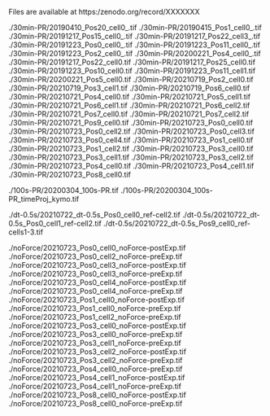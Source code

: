 Files are available at https:/zenodo.org/record/XXXXXXX

./30min-PR/20190410_Pos20_cell0_.tif
./30min-PR/20190415_Pos1_cell0_.tif
./30min-PR/20191217_Pos15_cell0_.tif
./30min-PR/20191217_Pos22_cell3_.tif
./30min-PR/20191223_Pos0_cell0_.tif
./30min-PR/20191223_Pos11_cell0_.tif
./30min-PR/20191223_Pos2_cell0_.tif
./30min-PR/20200221_Pos4_cell0_.tif
./30min-PR/20191217_Pos22_cell0.tif
./30min-PR/20191217_Pos25_cell0.tif
./30min-PR/20191223_Pos10_cell0.tif
./30min-PR/20191223_Pos11_cell1.tif
./30min-PR/20200221_Pos5_cell0.tif
./30min-PR/20210719_Pos2_cell0.tif
./30min-PR/20210719_Pos3_cell1.tif
./30min-PR/20210719_Pos6_cell0.tif
./30min-PR/20210721_Pos4_cell0.tif
./30min-PR/20210721_Pos5_cell1.tif
./30min-PR/20210721_Pos6_cell1.tif
./30min-PR/20210721_Pos6_cell2.tif
./30min-PR/20210721_Pos7_cell0.tif
./30min-PR/20210721_Pos7_cell2.tif
./30min-PR/20210721_Pos9_cell0.tif
./30min-PR/20210723_Pos0_cell0.tif
./30min-PR/20210723_Pos0_cell2.tif
./30min-PR/20210723_Pos0_cell3.tif
./30min-PR/20210723_Pos0_cell4.tif
./30min-PR/20210723_Pos1_cell0.tif
./30min-PR/20210723_Pos1_cell2.tif
./30min-PR/20210723_Pos3_cell0.tif
./30min-PR/20210723_Pos3_cell1.tif
./30min-PR/20210723_Pos3_cell2.tif
./30min-PR/20210723_Pos4_cell0.tif
./30min-PR/20210723_Pos4_cell1.tif
./30min-PR/20210723_Pos8_cell0.tif

./100s-PR/20200304_100s-PR.tif
./100s-PR/20200304_100s-PR_timeProj_kymo.tif

./dt-0.5s/20210722_dt-0.5s_Pos0_cell0_ref-cell2.tif
./dt-0.5s/20210722_dt-0.5s_Pos0_cell1_ref-cell2.tif
./dt-0.5s/20210722_dt-0.5s_Pos9_cell0_ref-cells1-3.tif

./noForce/20210723_Pos0_cell0_noForce-postExp.tif
./noForce/20210723_Pos0_cell2_noForce-preExp.tif
./noForce/20210723_Pos0_cell3_noForce-postExp.tif
./noForce/20210723_Pos0_cell3_noForce-preExp.tif
./noForce/20210723_Pos0_cell4_noForce-postExp.tif
./noForce/20210723_Pos0_cell4_noForce-preExp.tif
./noForce/20210723_Pos1_cell0_noForce-postExp.tif
./noForce/20210723_Pos1_cell0_noForce-preExp.tif
./noForce/20210723_Pos1_cell2_noForce-preExp.tif
./noForce/20210723_Pos3_cell0_noForce-postExp.tif
./noForce/20210723_Pos3_cell0_noForce-preExp.tif
./noForce/20210723_Pos3_cell1_noForce-preExp.tif
./noForce/20210723_Pos3_cell2_noForce-postExp.tif
./noForce/20210723_Pos3_cell2_noForce-preExp.tif
./noForce/20210723_Pos4_cell0_noForce-preExp.tif
./noForce/20210723_Pos4_cell1_noForce-postExp.tif
./noForce/20210723_Pos4_cell1_noForce-preExp.tif
./noForce/20210723_Pos8_cell0_noForce-postExp.tif
./noForce/20210723_Pos8_cell0_noForce-preExp.tif
